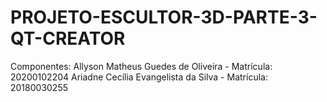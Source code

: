 # PROJETO-ESCULTOR-3D-PARTE-3-QT-CREATOR

Componentes: 
Allyson Matheus Guedes de Oliveira - Matrícula: 20200102204 
Ariadne Cecília Evangelista da Silva - Matrícula: 20180030255


